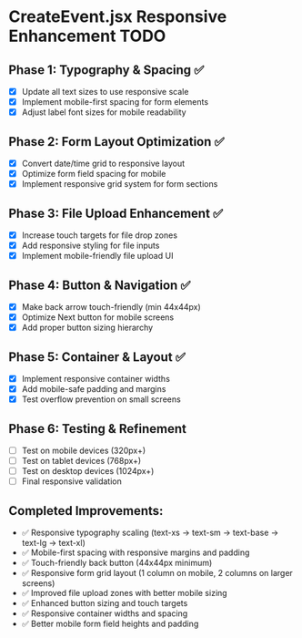 # CreateEvent.jsx Responsive Enhancement TODO

## Phase 1: Typography & Spacing ✅
- [x] Update all text sizes to use responsive scale
- [x] Implement mobile-first spacing for form elements
- [x] Adjust label font sizes for mobile readability

## Phase 2: Form Layout Optimization ✅
- [x] Convert date/time grid to responsive layout
- [x] Optimize form field spacing for mobile
- [x] Implement responsive grid system for form sections

## Phase 3: File Upload Enhancement ✅
- [x] Increase touch targets for file drop zones
- [x] Add responsive styling for file inputs
- [x] Implement mobile-friendly file upload UI

## Phase 4: Button & Navigation ✅
- [x] Make back arrow touch-friendly (min 44x44px)
- [x] Optimize Next button for mobile screens
- [x] Add proper button sizing hierarchy

## Phase 5: Container & Layout ✅
- [x] Implement responsive container widths
- [x] Add mobile-safe padding and margins
- [x] Test overflow prevention on small screens

## Phase 6: Testing & Refinement
- [ ] Test on mobile devices (320px+)
- [ ] Test on tablet devices (768px+)
- [ ] Test on desktop devices (1024px+)
- [ ] Final responsive validation

## Completed Improvements:
- ✅ Responsive typography scaling (text-xs → text-sm → text-base → text-lg → text-xl)
- ✅ Mobile-first spacing with responsive margins and padding
- ✅ Touch-friendly back button (44x44px minimum)
- ✅ Responsive form grid layout (1 column on mobile, 2 columns on larger screens)
- ✅ Improved file upload zones with better mobile sizing
- ✅ Enhanced button sizing and touch targets
- ✅ Responsive container widths and spacing
- ✅ Better mobile form field heights and padding
